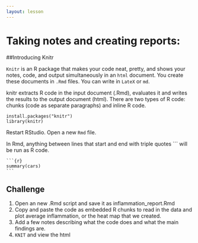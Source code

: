 ```yaml
---
layout: lesson
---
```



# Taking notes and creating reports:
##Introducing Knitr

`Knitr` is an R package that makes your code neat, pretty, and shows your notes, code, and output simultaneously in an `html` document. You create these documents in `.Rmd` files. You can write in `LateX` or `md`. 

knitr extracts R code in the input document (.Rmd), evaluates it and writes the results to the output document (html). There are two types of R code: chunks (code as separate paragraphs) and inline R code.

	install.packages("knitr")
	library(knitr)
	
Restart RStudio. 
Open a new `Rmd` file. 

In Rmd, anything between lines that start and end with triple quotes ``` will be run as R code.

	```{r}
	summary(cars)
	```

Challenge
---------
1. Open an new .Rmd script and save it as inflammation_report.Rmd
2. Copy and paste the code as embedded R chunks to read in the data and plot average inflammation, or the heat map that we created.
3. Add a few notes describing what the code does and what the main findings are.
4. `KNIT` and view the html
	
